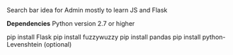 Search bar idea for Admin
mostly to learn JS and Flask


**Dependencies**
Python version 2.7 or higher

pip install Flask
pip install fuzzywuzzy
pip install pandas
pip install python-Levenshtein (optional)
